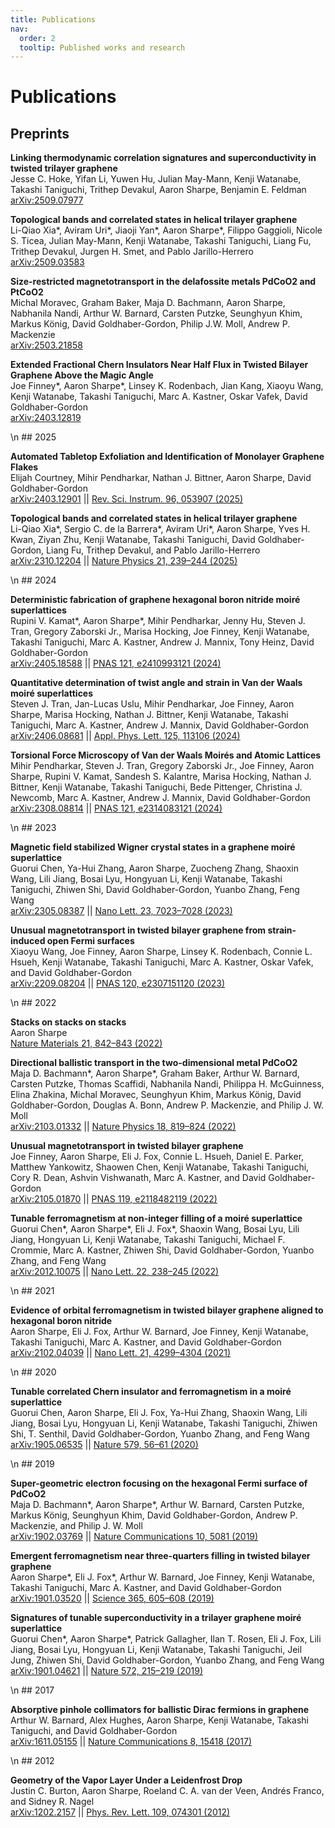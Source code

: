 ```yaml
---
title: Publications
nav:
  order: 2
  tooltip: Published works and research
---
```


# Publications

## Preprints

**Linking thermodynamic correlation signatures and superconductivity in twisted trilayer graphene**<br/>
Jesse C. Hoke, Yifan Li, Yuwen Hu, Julian May-Mann, Kenji Watanabe, Takashi Taniguchi, Trithep Devakul, Aaron Sharpe, Benjamin E. Feldman<br/>
[arXiv:2509.07977](https://arxiv.org/abs/2509.07977)<br/>

**Topological bands and correlated states in helical trilayer graphene**<br/>
Li-Qiao Xia\*, Aviram Uri\*, Jiaoji Yan\*, Aaron Sharpe\*, Filippo Gaggioli, Nicole S. Ticea, Julian May-Mann, Kenji Watanabe, Takashi Taniguchi, Liang Fu, Trithep Devakul, Jurgen H. Smet, and Pablo Jarillo-Herrero<br/>
[arXiv:2509.03583](https://arxiv.org/abs/2509.03583)<br/>

**Size-restricted magnetotransport in the delafossite metals PdCoO2 and PtCoO2**<br/>
Michal Moravec, Graham Baker, Maja D. Bachmann, Aaron Sharpe, Nabhanila Nandi, Arthur W. Barnard, Carsten Putzke, Seunghyun Khim, Markus König, David Goldhaber-Gordon, Philip J.W. Moll, Andrew P. Mackenzie<br/>
[arXiv:2503.21858](https://arxiv.org/abs/2503.21858)<br/>

**Extended Fractional Chern Insulators Near Half Flux in Twisted Bilayer Graphene Above the Magic Angle**<br/>
Joe Finney\*, Aaron Sharpe\*, Linsey K. Rodenbach, Jian Kang, Xiaoyu Wang, Kenji Watanabe, Takashi Taniguchi, Marc A. Kastner, Oskar Vafek, David Goldhaber-Gordon<br/>
[arXiv:2403.12819](https://arxiv.org/abs/2403.12819)<br/>


<div class="year-border" markdown="1">\n
## 2025

**Automated Tabletop Exfoliation and Identification of Monolayer Graphene Flakes**<br/>
Elijah Courtney, Mihir Pendharkar, Nathan J. Bittner, Aaron Sharpe, David Goldhaber-Gordon<br/>
[arXiv:2403.12901](https://arxiv.org/abs/2403.12901) || [Rev. Sci. Instrum. 96, 053907 (2025)](https://doi.org/10.1063/5.0255656)<br/>

**Topological bands and correlated states in helical trilayer graphene**<br/>
Li-Qiao Xia\*, Sergio C. de la Barrera\*, Aviram Uri\*, Aaron Sharpe, Yves H. Kwan, Ziyan Zhu, Kenji Watanabe, Takashi Taniguchi, David Goldhaber-Gordon, Liang Fu, Trithep Devakul, and Pablo Jarillo-Herrero<br/>
[arXiv:2310.12204](https://arxiv.org/abs/2310.12204) || [Nature Physics 21, 239–244 (2025)](https://www.nature.com/articles/s41567-024-02731-6)<br/>
</div>


<div class="year-border" markdown="1">\n
## 2024

**Deterministic fabrication of graphene hexagonal boron nitride moiré superlattices**<br/>
Rupini V. Kamat\*, Aaron Sharpe\*, Mihir Pendharkar, Jenny Hu, Steven J. Tran, Gregory Zaborski Jr., Marisa Hocking, Joe Finney, Kenji Watanabe, Takashi Taniguchi, Marc A. Kastner, Andrew J. Mannix, Tony Heinz, David Goldhaber-Gordon<br/>
[arXiv:2405.18588](https://arxiv.org/abs/2405.18588) || [PNAS 121, e2410993121 (2024)](https://www.pnas.org/doi/10.1073/pnas.2410993121)<br/>

**Quantitative determination of twist angle and strain in Van der Waals moiré superlattices**<br/>
Steven J. Tran, Jan-Lucas Uslu, Mihir Pendharkar, Joe Finney, Aaron Sharpe, Marisa Hocking, Nathan J. Bittner, Kenji Watanabe, Takashi Taniguchi, Marc A. Kastner, Andrew J. Mannix, David Goldhaber-Gordon<br/>
[arXiv:2406.08681](https://arxiv.org/abs/2406.08681) || [Appl. Phys. Lett. 125, 113106 (2024)](https://doi.org/10.1063/5.0223777)<br/>

**Torsional Force Microscopy of Van der Waals Moirés and Atomic Lattices**<br/>
Mihir Pendharkar, Steven J. Tran, Gregory Zaborski Jr., Joe Finney, Aaron Sharpe, Rupini V. Kamat, Sandesh S. Kalantre, Marisa Hocking, Nathan J. Bittner, Kenji Watanabe, Takashi Taniguchi, Bede Pittenger, Christina J. Newcomb, Marc A. Kastner, Andrew J. Mannix, David Goldhaber-Gordon<br/>
[arXiv:2308.08814](https://arxiv.org/abs/2308.08814) || [PNAS 121, e2314083121 (2024)](https://www.pnas.org/doi/abs/10.1073/pnas.2314083121)<br/>
</div>


<div class="year-border" markdown="1">\n
## 2023

**Magnetic field stabilized Wigner crystal states in a graphene moiré superlattice**<br/>
Guorui Chen, Ya-Hui Zhang, Aaron Sharpe, Zuocheng Zhang, Shaoxin Wang, Lili Jiang, Bosai Lyu, Hongyuan Li, Kenji Watanabe, Takashi Taniguchi, Zhiwen Shi, David Goldhaber-Gordon, Yuanbo Zhang, Feng Wang<br/>
[arXiv:2305.08387](https://arxiv.org/abs/2305.08387) || [Nano Lett. 23, 7023–7028 (2023)](https://doi.org/10.1021/acs.nanolett.3c01741)<br/>

**Unusual magnetotransport in twisted bilayer graphene from strain-induced open Fermi surfaces**<br/>
Xiaoyu Wang, Joe Finney, Aaron Sharpe, Linsey K. Rodenbach, Connie L. Hsueh, Kenji Watanabe, Takashi Taniguchi, Marc A. Kastner, Oskar Vafek, and David Goldhaber-Gordon<br/>
[arXiv:2209.08204](https://arxiv.org/abs/2209.08204) || [PNAS 120, e2307151120 (2023)](https://www.pnas.org/doi/10.1073/pnas.2307151120)<br/>
</div>


<div class="year-border" markdown="1">\n
## 2022

**Stacks on stacks on stacks**<br/>
Aaron Sharpe<br/>
[Nature Materials 21, 842–843 (2022)](https://www.nature.com/articles/s41563-022-01314-1)<br/>

**Directional ballistic transport in the two-dimensional metal PdCoO2**<br/>
Maja D. Bachmann\*, Aaron Sharpe\*, Graham Baker, Arthur W. Barnard, Carsten Putzke, Thomas Scaffidi, Nabhanila Nandi, Philippa H. McGuinness, Elina Zhakina, Michal Moravec, Seunghyun Khim, Markus König, David Goldhaber-Gordon, Douglas A. Bonn, Andrew P. Mackenzie, and Philip J. W. Moll<br/>
[arXiv:2103.01332](https://arxiv.org/abs/2103.01332) || [Nature Physics 18, 819–824 (2022)](https://www.nature.com/articles/s41567-022-01570-7)<br/>

**Unusual magnetotransport in twisted bilayer graphene**<br/>
Joe Finney, Aaron Sharpe, Eli J. Fox, Connie L. Hsueh, Daniel E. Parker, Matthew Yankowitz, Shaowen Chen, Kenji Watanabe, Takashi Taniguchi, Cory R. Dean, Ashvin Vishwanath, Marc A. Kastner, and David Goldhaber-Gordon<br/>
[arXiv:2105.01870](https://arxiv.org/abs/2105.01870) || [PNAS 119, e2118482119 (2022)](https://www.pnas.org/doi/10.1073/pnas.2118482119)<br/>

**Tunable ferromagnetism at non-integer filling of a moiré superlattice**<br/>
Guorui Chen\*, Aaron Sharpe\*, Eli J. Fox\*, Shaoxin Wang, Bosai Lyu, Lili Jiang, Hongyuan Li, Kenji Watanabe, Takashi Taniguchi, Michael F. Crommie, Marc A. Kastner, Zhiwen Shi, David Goldhaber-Gordon, Yuanbo Zhang, and Feng Wang<br/>
[arXiv:2012.10075](https://arxiv.org/abs/2012.10075) || [Nano Lett. 22, 238–245 (2022)](https://pubs.acs.org/doi/10.1021/acs.nanolett.1c03699)<br/>
</div>


<div class="year-border" markdown="1">\n
## 2021

**Evidence of orbital ferromagnetism in twisted bilayer graphene aligned to hexagonal boron nitride**<br/>
Aaron Sharpe, Eli J. Fox, Arthur W. Barnard, Joe Finney, Kenji Watanabe, Takashi Taniguchi, Marc A. Kastner, and David Goldhaber-Gordon<br/>
[arXiv:2102.04039](https://arxiv.org/abs/2102.04039) || [Nano Lett. 21, 4299–4304 (2021)](https://pubs.acs.org/doi/full/10.1021/acs.nanolett.1c00696)<br/>
</div>


<div class="year-border" markdown="1">\n
## 2020

**Tunable correlated Chern insulator and ferromagnetism in a moiré superlattice**<br/>
Guorui Chen, Aaron Sharpe, Eli J. Fox, Ya-Hui Zhang, Shaoxin Wang, Lili Jiang, Bosai Lyu, Hongyuan Li, Kenji Watanabe, Takashi Taniguchi, Zhiwen Shi, T. Senthil, David Goldhaber-Gordon, Yuanbo Zhang, and Feng Wang<br/>
[arXiv:1905.06535](https://arxiv.org/abs/1905.06535) || [Nature 579, 56–61 (2020)](https://www.nature.com/articles/s41586-020-2049-7)<br/>
</div>


<div class="year-border" markdown="1">\n
## 2019

**Super-geometric electron focusing on the hexagonal Fermi surface of PdCoO2**<br/>
Maja D. Bachmann\*, Aaron Sharpe\*, Arthur W. Barnard, Carsten Putzke, Markus König, Seunghyun Khim, David Goldhaber-Gordon, Andrew P. Mackenzie, and Philip J. W. Moll<br/>
[arXiv:1902.03769](https://arxiv.org/abs/1902.03769) || [Nature Communications 10, 5081 (2019)](https://www.nature.com/articles/s41467-019-13020-9)<br/>

**Emergent ferromagnetism near three-quarters filling in twisted bilayer graphene**<br/>
Aaron Sharpe\*, Eli J. Fox\*, Arthur W. Barnard, Joe Finney, Kenji Watanabe, Takashi Taniguchi, Marc A. Kastner, and David Goldhaber-Gordon<br/>
[arXiv:1901.03520](https://arxiv.org/abs/1901.03520) || [Science 365, 605–608 (2019)](https://science.sciencemag.org/content/365/6453/605)<br/>

**Signatures of tunable superconductivity in a trilayer graphene moiré superlattice**<br/>
Guorui Chen\*, Aaron Sharpe\*, Patrick Gallagher, Ilan T. Rosen, Eli J. Fox, Lili Jiang, Bosai Lyu, Hongyuan Li, Kenji Watanabe, Takashi Taniguchi, Jeil Jung, Zhiwen Shi, David Goldhaber-Gordon, Yuanbo Zhang, and Feng Wang<br/>
[arXiv:1901.04621](https://arxiv.org/abs/1901.04621) || [Nature 572, 215–219 (2019)](https://www.nature.com/articles/s41586-019-1393-y)<br/>
</div>


<div class="year-border" markdown="1">\n
## 2017

**Absorptive pinhole collimators for ballistic Dirac fermions in graphene**<br/>
Arthur W. Barnard, Alex Hughes, Aaron Sharpe, Kenji Watanabe, Takashi Taniguchi, and David Goldhaber-Gordon<br/>
[arXiv:1611.05155](https://arxiv.org/abs/1611.05155) || [Nature Communications 8, 15418 (2017)](https://www.nature.com/articles/ncomms15418)<br/>
</div>


<div class="year-border" markdown="1">\n
## 2012

**Geometry of the Vapor Layer Under a Leidenfrost Drop**<br/>
Justin C. Burton, Aaron Sharpe, Roeland C. A. van der Veen, Andrés Franco, and Sidney R. Nagel<br/>
[arXiv:1202.2157](https://arxiv.org/abs/1202.2157) || [Phys. Rev. Lett. 109, 074301 (2012)](https://link.aps.org/doi/10.1103/PhysRevLett.109.074301)<br/>
</div>
